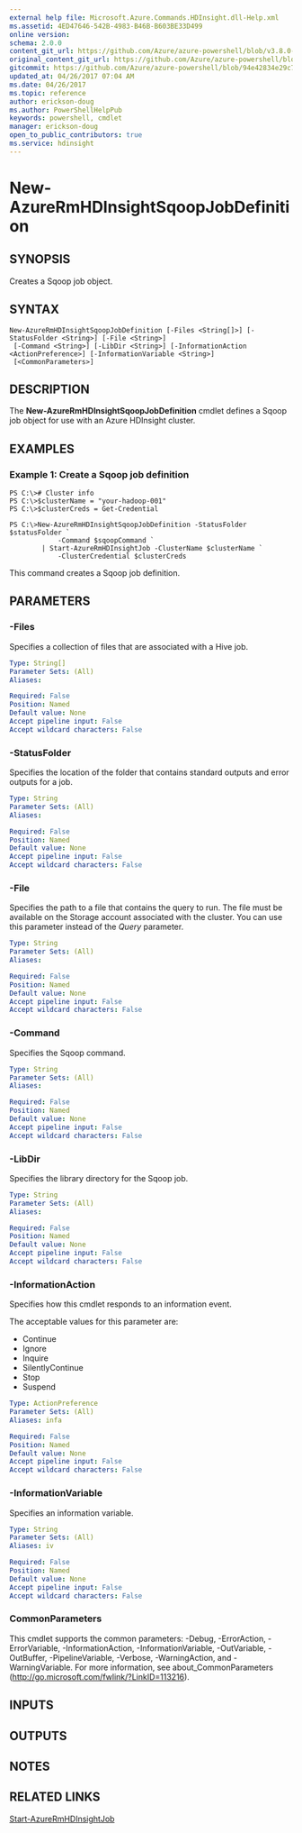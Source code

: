 ```yaml
---
external help file: Microsoft.Azure.Commands.HDInsight.dll-Help.xml
ms.assetid: 4ED47646-542B-4983-B46B-B603BE33D499
online version:
schema: 2.0.0
content_git_url: https://github.com/Azure/azure-powershell/blob/v3.8.0-April2017/src/ResourceManager/HDInsight/Commands.HDInsight/help/New-AzureRmHDInsightSqoopJobDefinition.md
original_content_git_url: https://github.com/Azure/azure-powershell/blob/v3.8.0-April2017/src/ResourceManager/HDInsight/Commands.HDInsight/help/New-AzureRmHDInsightSqoopJobDefinition.md
gitcommit: https://github.com/Azure/azure-powershell/blob/94e42834e29c78cafba9e3f1e99e14af92561036
updated_at: 04/26/2017 07:04 AM
ms.date: 04/26/2017
ms.topic: reference
author: erickson-doug
ms.author: PowerShellHelpPub
keywords: powershell, cmdlet
manager: erickson-doug
open_to_public_contributors: true
ms.service: hdinsight
---
```


# New-AzureRmHDInsightSqoopJobDefinition

## SYNOPSIS
Creates a Sqoop job object.

## SYNTAX

```
New-AzureRmHDInsightSqoopJobDefinition [-Files <String[]>] [-StatusFolder <String>] [-File <String>]
 [-Command <String>] [-LibDir <String>] [-InformationAction <ActionPreference>] [-InformationVariable <String>]
 [<CommonParameters>]
```

## DESCRIPTION
The **New-AzureRmHDInsightSqoopJobDefinition** cmdlet defines a Sqoop job object for use with an Azure HDInsight cluster.

## EXAMPLES

### Example 1: Create a Sqoop job definition
```
PS C:\># Cluster info
PS C:\>$clusterName = "your-hadoop-001"
PS C:\>$clusterCreds = Get-Credential

PS C:\>New-AzureRmHDInsightSqoopJobDefinition -StatusFolder $statusFolder `
            -Command $sqoopCommand `
        | Start-AzureRmHDInsightJob -ClusterName $clusterName `
            -ClusterCredential $clusterCreds
```

This command creates a Sqoop job definition.

## PARAMETERS

### -Files
Specifies a collection of files that are associated with a Hive job.

```yaml
Type: String[]
Parameter Sets: (All)
Aliases: 

Required: False
Position: Named
Default value: None
Accept pipeline input: False
Accept wildcard characters: False
```

### -StatusFolder
Specifies the location of the folder that contains standard outputs and error outputs for a job.

```yaml
Type: String
Parameter Sets: (All)
Aliases: 

Required: False
Position: Named
Default value: None
Accept pipeline input: False
Accept wildcard characters: False
```

### -File
Specifies the path to a file that contains the query to run.
The file must be available on the Storage account associated with the cluster.
You can use this parameter instead of the *Query* parameter.

```yaml
Type: String
Parameter Sets: (All)
Aliases: 

Required: False
Position: Named
Default value: None
Accept pipeline input: False
Accept wildcard characters: False
```

### -Command
Specifies the Sqoop command.

```yaml
Type: String
Parameter Sets: (All)
Aliases: 

Required: False
Position: Named
Default value: None
Accept pipeline input: False
Accept wildcard characters: False
```

### -LibDir
Specifies the library directory for the Sqoop job.

```yaml
Type: String
Parameter Sets: (All)
Aliases: 

Required: False
Position: Named
Default value: None
Accept pipeline input: False
Accept wildcard characters: False
```

### -InformationAction
Specifies how this cmdlet responds to an information event.

The acceptable values for this parameter are:

- Continue
- Ignore
- Inquire
- SilentlyContinue
- Stop
- Suspend

```yaml
Type: ActionPreference
Parameter Sets: (All)
Aliases: infa

Required: False
Position: Named
Default value: None
Accept pipeline input: False
Accept wildcard characters: False
```

### -InformationVariable
Specifies an information variable.

```yaml
Type: String
Parameter Sets: (All)
Aliases: iv

Required: False
Position: Named
Default value: None
Accept pipeline input: False
Accept wildcard characters: False
```

### CommonParameters
This cmdlet supports the common parameters: -Debug, -ErrorAction, -ErrorVariable, -InformationAction, -InformationVariable, -OutVariable, -OutBuffer, -PipelineVariable, -Verbose, -WarningAction, and -WarningVariable. For more information, see about_CommonParameters (http://go.microsoft.com/fwlink/?LinkID=113216).

## INPUTS

## OUTPUTS

## NOTES

## RELATED LINKS

[Start-AzureRmHDInsightJob](./Start-AzureRmHDInsightJob.md)


